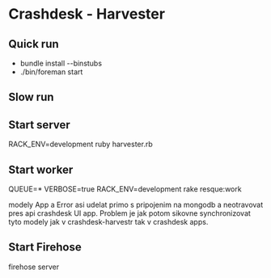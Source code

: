 Crashdesk - Harvester
=====================

Quick run
---------
- bundle install --binstubs
- ./bin/foreman start

Slow run
--------

Start server
------------
RACK_ENV=development ruby harvester.rb

Start worker
------------
QUEUE=* VERBOSE=true RACK_ENV=development rake resque:work

modely App a Error asi udelat primo s pripojenim na mongodb a
neotravovat pres api crashdesk UI app. Problem je jak potom
sikovne synchronizovat tyto modely jak v crashdesk-harvestr
tak v crashdesk apps.

Start Firehose
--------------
firehose server
